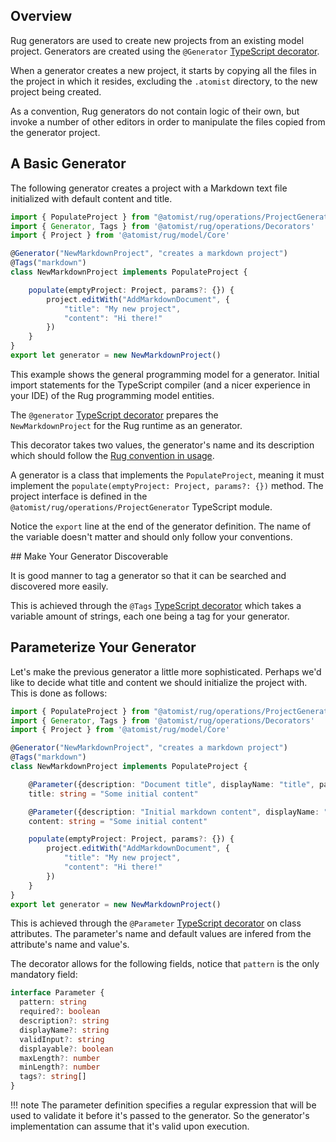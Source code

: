 ## Overview

Rug generators are used to create new projects from an existing model
project.  Generators are created using the `@Generator` 
[TypeScript decorator][tsdecorator].

[tsdecorator]: https://www.typescriptlang.org/docs/handbook/decorators.html

When a generator creates a new project, it starts by copying all the
files in the project in which it resides, excluding the `.atomist`
directory, to the new project being created.

As a convention, Rug generators do not contain logic of their own, but invoke
a number of other editors in order to manipulate the files copied from
the generator project.

## A Basic Generator

The following generator creates a project with a Markdown text file 
initialized with default content and title.

```typescript
import { PopulateProject } from "@atomist/rug/operations/ProjectGenerator"
import { Generator, Tags } from '@atomist/rug/operations/Decorators'
import { Project } from '@atomist/rug/model/Core'

@Generator("NewMarkdownProject", "creates a markdown project")
@Tags("markdown")
class NewMarkdownProject implements PopulateProject {

    populate(emptyProject: Project, params?: {}) {
        project.editWith("AddMarkdownDocument", {
            "title": "My new project", 
            "content": "Hi there!"
        })
    }
}
export let generator = new NewMarkdownProject()
```

This example shows the general programming model for a generator. 
Initial import statements for the TypeScript compiler 
(and a nicer experience in your IDE) of the Rug programming model entities.

The `@generator` [TypeScript decorator][tsdecorator] prepares the  
`NewMarkdownProject` for the Rug runtime as an generator. 

[tsdecorator]: https://www.typescriptlang.org/docs/handbook/decorators.html

This decorator takes two values, the generator's name and its description which
should follow the [Rug convention in usage][rugconv].

[rugconv]: /rug/reference/rug-conventions.md

A generator is a class that implements the `PopulateProject`, meaning it must 
implement the `populate(emptyProject: Project, params?: {})` method. The project
interface is defined in the `@atomist/rug/operations/ProjectGenerator` 
TypeScript module.

Notice the `export` line at the end of the generator definition. The name of the
variable doesn't matter and should only follow your conventions.

## Make Your Generator Discoverable

It is good manner to tag a generator so that it can be searched and discovered
more easily.

This is achieved through the `@Tags` [TypeScript decorator][tsdecorator] which
takes a variable amount of strings, each one being a tag for your generator.

## Parameterize Your Generator

Let's make the previous generator a little more sophisticated. Perhaps we'd like 
to decide what title and content we should initialize the project with. This
is done as follows:

```typescript
import { PopulateProject } from "@atomist/rug/operations/ProjectGenerator"
import { Generator, Tags } from '@atomist/rug/operations/Decorators'
import { Project } from '@atomist/rug/model/Core'

@Generator("NewMarkdownProject", "creates a markdown project")
@Tags("markdown")
class NewMarkdownProject implements PopulateProject {

    @Parameter({description: "Document title", displayName: "title", pattern: "@any"})
    title: string = "Some initial content"

    @Parameter({description: "Initial markdown content", displayName: "content", pattern: "@any"})
    content: string = "Some initial content"

    populate(emptyProject: Project, params?: {}) {
        project.editWith("AddMarkdownDocument", {
            "title": "My new project", 
            "content": "Hi there!"
        })
    }
}
export let generator = new NewMarkdownProject()
```

This is achieved through the `@Parameter` [TypeScript decorator][tsdecorator] 
on class attributes. The parameter's name and default values are infered from 
the attribute's name and value's. 

The decorator allows for the following fields, notice that `pattern` is 
the only mandatory field:

```TypeScript
interface Parameter {
  pattern: string
  required?: boolean
  description?: string
  displayName?: string
  validInput?: string
  displayable?: boolean
  maxLength?: number
  minLength?: number
  tags?: string[]
}
```

!!! note
    The parameter definition specifies a regular expression that will be used to
    validate it before it's passed to the generator. 
    So the generator's implementation can assume that it's valid upon execution.